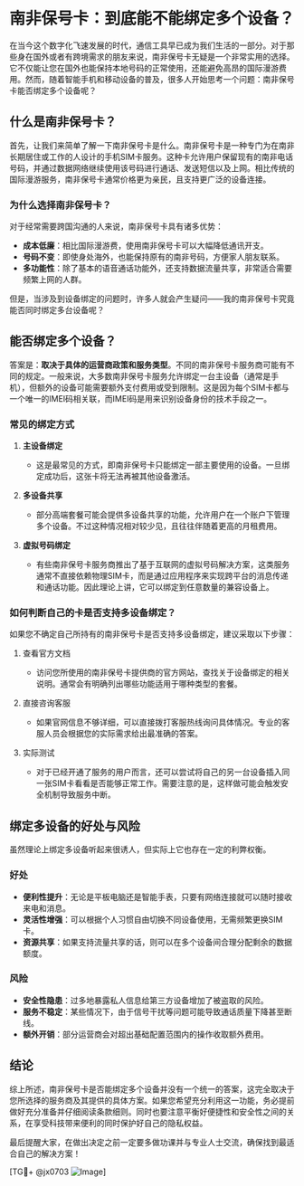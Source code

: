 # 南非保号卡：到底能不能绑定多个设备？

在当今这个数字化飞速发展的时代，通信工具早已成为我们生活的一部分。对于那些身在国外或者有跨境需求的朋友来说，南非保号卡无疑是一个非常实用的选择。它不仅能让您在国外也能保持本地号码的正常使用，还能避免高昂的国际漫游费用。然而，随着智能手机和移动设备的普及，很多人开始思考一个问题：南非保号卡能否绑定多个设备呢？

## 什么是南非保号卡？

首先，让我们来简单了解一下南非保号卡是什么。南非保号卡是一种专门为在南非长期居住或工作的人设计的手机SIM卡服务。这种卡允许用户保留现有的南非电话号码，并通过数据网络继续使用该号码进行通话、发送短信以及上网。相比传统的国际漫游服务，南非保号卡通常价格更为亲民，且支持更广泛的设备连接。

### 为什么选择南非保号卡？

对于经常需要跨国沟通的人来说，南非保号卡具有诸多优势：
- **成本低廉**：相比国际漫游费，使用南非保号卡可以大幅降低通讯开支。
- **号码不变**：即使身处海外，也能保持原有的南非号码，方便家人朋友联系。
- **多功能性**：除了基本的语音通话功能外，还支持数据流量共享，非常适合需要频繁上网的人群。

但是，当涉及到设备绑定的问题时，许多人就会产生疑问——我的南非保号卡究竟能否同时绑定多台设备呢？

## 能否绑定多个设备？

答案是：**取决于具体的运营商政策和服务类型**。不同的南非保号卡服务商可能有不同的规定。一般来说，大多数南非保号卡服务允许绑定一台主设备（通常是手机），但额外的设备可能需要额外支付费用或受到限制。这是因为每个SIM卡都与一个唯一的IMEI码相关联，而IMEI码是用来识别设备身份的技术手段之一。

### 常见的绑定方式

1. **主设备绑定**
   - 这是最常见的方式，即南非保号卡只能绑定一部主要使用的设备。一旦绑定成功后，这张卡将无法再被其他设备激活。
   
2. **多设备共享**
   - 部分高端套餐可能会提供多设备共享的功能，允许用户在一个账户下管理多个设备。不过这种情况相对较少见，且往往伴随着更高的月租费用。

3. **虚拟号码绑定**
   - 有些南非保号卡服务商推出了基于互联网的虚拟号码解决方案，这类服务通常不直接依赖物理SIM卡，而是通过应用程序来实现跨平台的消息传递和通话功能。因此理论上讲，它可以绑定到任意数量的兼容设备上。

### 如何判断自己的卡是否支持多设备绑定？

如果您不确定自己所持有的南非保号卡是否支持多设备绑定，建议采取以下步骤：

1. 查看官方文档
   - 访问您所使用的南非保号卡提供商的官方网站，查找关于设备绑定的相关说明。通常会有明确列出哪些功能适用于哪种类型的套餐。

2. 直接咨询客服
   - 如果官网信息不够详细，可以直接拨打客服热线询问具体情况。专业的客服人员会根据您的实际需求给出最准确的答案。

3. 实际测试
   - 对于已经开通了服务的用户而言，还可以尝试将自己的另一台设备插入同一张SIM卡看看是否能够正常工作。需要注意的是，这样做可能会触发安全机制导致服务中断。

## 绑定多设备的好处与风险

虽然理论上绑定多设备听起来很诱人，但实际上它也存在一定的利弊权衡。

### 好处

- **便利性提升**：无论是平板电脑还是智能手表，只要有网络连接就可以随时接收来电和消息。
- **灵活性增强**：可以根据个人习惯自由切换不同设备使用，无需频繁更换SIM卡。
- **资源共享**：如果支持流量共享的话，则可以在多个设备间合理分配剩余的数据额度。

### 风险

- **安全性隐患**：过多地暴露私人信息给第三方设备增加了被盗取的风险。
- **服务不稳定**：某些情况下，由于信号干扰等问题可能导致通话质量下降甚至断线。
- **额外开销**：部分运营商会对超出基础配置范围内的操作收取额外费用。

## 结论

综上所述，南非保号卡是否能绑定多个设备并没有一个统一的答案，这完全取决于您所选择的服务商及其提供的具体方案。如果您希望充分利用这一功能，务必提前做好充分准备并仔细阅读条款细则。同时也要注意平衡好便捷性和安全性之间的关系，在享受科技带来便利的同时保护好自己的隐私权益。

最后提醒大家，在做出决定之前一定要多做功课并与专业人士交流，确保找到最适合自己的解决方案！

[TG💪+ @jx0703 ![Image](https://github.com/user-attachments/assets/dbca1d08-cadb-493c-b0ec-ad6f7a83f270)]